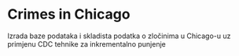 # Crimes in Chicago
 Izrada baze podataka i skladista podatka o zločinima u Chicago-u uz primjenu CDC tehnike za inkrementalno punjenje
